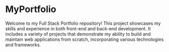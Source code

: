 # MyPortfolio
Welcome to my Full Stack Portfolio repository! This project showcases my skills and experience in both front-end and back-end development. It includes a variety of projects that demonstrate my ability to build and maintain web applications from scratch, incorporating various technologies and frameworks.
